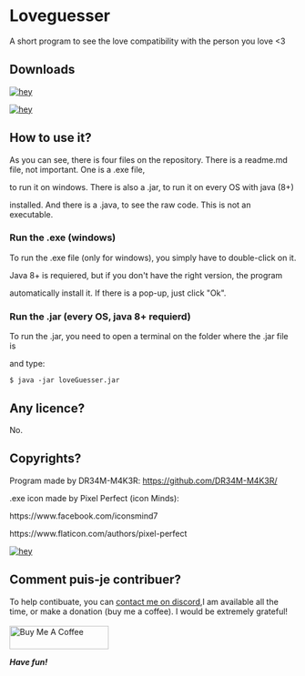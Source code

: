 # Loveguesser
A short program to see the love compatibility with the person you love &lt;3

## Downloads

[![hey](https://img.shields.io/badge/Download%20.exe-181717?style=for-the-badge&color=blue&logo=windows)](https://github.com/DR34M-M4K3R/Loveguesser/raw/main/LoveGuesser.exe)

[![hey](https://img.shields.io/badge/Download%20.jar-181717?style=for-the-badge&color=red&logo=java)](https://github.com/DR34M-M4K3R/Loveguesser/raw/main/loveGuesser.jar)

## How to use it?
As you can see, there is four files on the repository. There is a readme.md file, not important. One is a .exe file, </p>
to run it on windows. There is also a .jar, to run it on every OS with java (8+)</p>
installed. And there is a .java, to see the raw code. This is not an executable.</p>

### Run the .exe (windows)
To run the .exe file (only for windows), you simply have to double-click on it.</p>
Java 8+ is requiered, but if you don't have the right version, the program </p>
automatically install it. If there is a pop-up, just click "Ok".

### Run the .jar (every OS, java 8+ requierd)
To run the .jar, you need to open a terminal on the folder where the .jar file is </p>
and type:</p>

```
$ java -jar loveGuesser.jar
```

## Any licence?
No.

## Copyrights?
Program made by DR34M-M4K3R:
https://github.com/DR34M-M4K3R/</p>
</p>
.exe icon made by Pixel Perfect (icon Minds):</p>
https://www.facebook.com/iconsmind7</p>
https://www.flaticon.com/authors/pixel-perfect
</p>
</p>

[![hey](https://img.shields.io/badge/Contact%20me%20on%20discord-181717?style=for-the-badge&logo=discord)](https://discord.com/users/725672294692945991)

## Comment puis-je contribuer?

To help contibuate, you can [contact me on discord](https://github.com/DR34M-M4K3R/Ultimate-convertor/blob/main/README.md#contact),I am available all the time, or make a donation (buy me a coffee). I would be extremely grateful!
<br/><br/>
<a href="https://www.buymeacoffee.com/DR34MM4K3R" target="_blank"><img src="https://cdn.buymeacoffee.com/buttons/default-green.png" alt="Buy Me A Coffee" height="41" width="174"></a>

***Have fun!***
